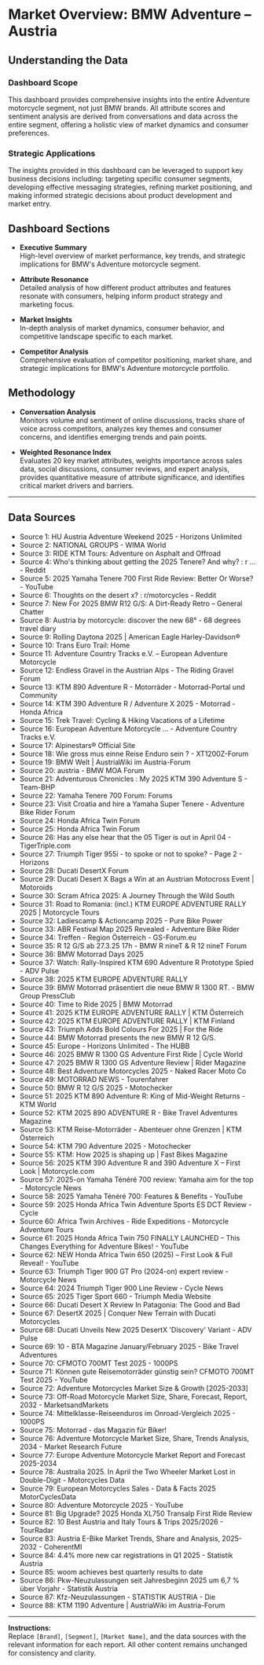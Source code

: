 # Market Overview: BMW Adventure – Austria

## Understanding the Data

### Dashboard Scope
This dashboard provides comprehensive insights into the entire Adventure motorcycle segment, not just BMW brands. All attribute scores and sentiment analysis are derived from conversations and data across the entire segment, offering a holistic view of market dynamics and consumer preferences.

### Strategic Applications
The insights provided in this dashboard can be leveraged to support key business decisions including: targeting specific consumer segments, developing effective messaging strategies, refining market positioning, and making informed strategic decisions about product development and market entry.

## Dashboard Sections

- **Executive Summary**  
  High-level overview of market performance, key trends, and strategic implications for BMW's Adventure motorcycle segment.

- **Attribute Resonance**  
  Detailed analysis of how different product attributes and features resonate with consumers, helping inform product strategy and marketing focus.

- **Market Insights**  
  In-depth analysis of market dynamics, consumer behavior, and competitive landscape specific to each market.

- **Competitor Analysis**  
  Comprehensive evaluation of competitor positioning, market share, and strategic implications for BMW's Adventure motorcycle portfolio.

## Methodology

- **Conversation Analysis**  
  Monitors volume and sentiment of online discussions, tracks share of voice across competitors, analyzes key themes and consumer concerns, and identifies emerging trends and pain points.

- **Weighted Resonance Index**  
  Evaluates 20 key market attributes, weights importance across sales data, social discussions, consumer reviews, and expert analysis, provides quantitative measure of attribute significance, and identifies critical market drivers and barriers.

---

## Data Sources

- Source 1: HU Austria Adventure Weekend 2025 - Horizons Unlimited
- Source 2: NATIONAL GROUPS - WIMA World
- Source 3: RIDE KTM Tours: Adventure on Asphalt and Offroad
- Source 4: Who's thinking about getting the 2025 Tenere? And why? : r ... - Reddit
- Source 5: 2025 Yamaha Tenere 700 First Ride Review: Better Or Worse? - YouTube
- Source 6: Thoughts on the desert x? : r/motorcycles - Reddit
- Source 7: New For 2025 BMW R12 G/S: A Dirt-Ready Retro – General Chatter
- Source 8: Austria by motorcycle: discover the new 68° - 68 degrees travel diary
- Source 9: Rolling Daytona 2025 | American Eagle Harley-Davidson®
- Source 10: Trans Euro Trail: Home
- Source 11: Adventure Country Tracks e.V. – European Adventure Motorcycle
- Source 12: Endless Gravel in the Austrian Alps - The Riding Gravel Forum
- Source 13: KTM 890 Adventure R - Motorräder - Motorrad-Portal und Community
- Source 14: KTM 390 Adventure R / Adventure X 2025 - Motorrad - Honda Africa
- Source 15: Trek Travel: Cycling & Hiking Vacations of a Lifetime
- Source 16: European Adventure Motorcycle ... - Adventure Country Tracks e.V.
- Source 17: Alpinestars® Official Site
- Source 18: Wie gross mus einne Reise Enduro sein ? - XT1200Z-Forum
- Source 19: BMW Welt | AustriaWiki im Austria-Forum
- Source 20: austria - BMW MOA Forum
- Source 21: Adventurous Chronicles : My 2025 KTM 390 Adventure S - Team-BHP
- Source 22: Yamaha Tenere 700 Forum: Forums
- Source 23: Visit Croatia and hire a Yamaha Super Tenere - Adventure Bike Rider Forum
- Source 24: Honda Africa Twin Forum
- Source 25: Honda Africa Twin Forum
- Source 26: Has any else hear that the 05 Tiger is out in April 04 - TigerTriple.com
- Source 27: Triumph Tiger 955i - to spoke or not to spoke? - Page 2 - Horizons
- Source 28: Ducati DesertX Forum
- Source 29: Ducati Desert X Bags a Win at an Austrian Motocross Event | Motoroids
- Source 30: Scram Africa 2025: A Journey Through the Wild South
- Source 31: Road to Romania: (incl.) KTM EUROPE ADVENTURE RALLY 2025 | Motorcycle Tours
- Source 32: Ladiescamp & Actioncamp 2025 - Pure Bike Power
- Source 33: ABR Festival Map 2025 Revealed - Adventure Bike Rider
- Source 34: Treffen - Region Österreich - GS-Forum.eu
- Source 35: R 12 G/S ab 27.3.25 17h - BMW R nineT & R 12 nineT Forum
- Source 36: BMW Motorrad Days 2025
- Source 37: Watch: Rally-Inspired KTM 690 Adventure R Prototype Spied - ADV Pulse
- Source 38: 2025 KTM EUROPE ADVENTURE RALLY
- Source 39: BMW Motorrad präsentiert die neue BMW R 1300 RT. - BMW Group PressClub
- Source 40: Time to Ride 2025 | BMW Motorrad
- Source 41: 2025 KTM EUROPE ADVENTURE RALLY | KTM Österreich
- Source 42: 2025 KTM EUROPE ADVENTURE RALLY | KTM Finland
- Source 43: Triumph Adds Bold Colours For 2025 | For the Ride
- Source 44: BMW Motorrad presents the new BMW R 12 G/S.
- Source 45: Europe - Horizons Unlimited - The HUBB
- Source 46: 2025 BMW R 1300 GS Adventure First Ride | Cycle World
- Source 47: 2025 BMW R 1300 GS Adventure Review | Rider Magazine
- Source 48: Best Adventure Motorcycles 2025 - Naked Racer Moto Co
- Source 49: MOTORRAD NEWS - Tourenfahrer
- Source 50: BMW R 12 G/S 2025 - Motochecker
- Source 51: 2025 KTM 890 Adventure R: King of Mid-Weight Returns - KTM World
- Source 52: KTM 2025 890 ADVENTURE R - Bike Travel Adventures Magazine
- Source 53: KTM Reise-Motorräder - Abenteuer ohne Grenzen | KTM Österreich
- Source 54: KTM 790 Adventure 2025 - Motochecker
- Source 55: KTM: How 2025 is shaping up | Fast Bikes Magazine
- Source 56: 2025 KTM 390 Adventure R and 390 Adventure X – First Look | Motorcycle.com
- Source 57: 2025-on Yamaha Ténéré 700 review: Yamaha aim for the top - Motorcycle News
- Source 58: 2025 Yamaha Ténéré 700: Features & Benefits - YouTube
- Source 59: 2025 Honda Africa Twin Adventure Sports ES DCT Review - Cycle
- Source 60: Africa Twin Archives - Ride Expeditions - Motorcycle Adventure Tours
- Source 61: 2025 Honda Africa Twin 750 FINALLY LAUNCHED – This Changes Everything for Adventure Bikes! - YouTube
- Source 62: NEW Honda Africa Twin 650 (2025) – First Look & Full Reveal! - YouTube
- Source 63: Triumph Tiger 900 GT Pro (2024-on) expert review - Motorcycle News
- Source 64: 2024 Triumph Tiger 900 Line Review - Cycle News
- Source 65: 2025 Tiger Sport 660 - Triumph Media Website
- Source 66: Ducati Desert X Review In Patagonia: The Good and Bad
- Source 67: DesertX 2025 | Conquer New Terrain with Ducati Motorcycles
- Source 68: Ducati Unveils New 2025 DesertX 'Discovery' Variant - ADV Pulse
- Source 69: 10 - BTA Magazine January/February 2025 - Bike Travel Adventures
- Source 70: CFMOTO 700MT Test 2025 - 1000PS
- Source 71: Können gute Reisemotorräder günstig sein? CFMOTO 700MT Test 2025 - YouTube
- Source 72: Adventure Motorcycles Market Size & Growth [2025-2033]
- Source 73: Off-Road Motorcycle Market Size, Share, Forecast, Report, 2032 - MarketsandMarkets
- Source 74: Mittelklasse-Reiseenduros im Onroad-Vergleich 2025 - 1000PS
- Source 75: Motorrad - das Magazin für Biker!
- Source 76: Adventure Motorcycle Market Size, Share, Trends Analysis, 2034 - Market Research Future
- Source 77: Europe Adventure Motorcycle Market Report and Forecast 2025-2034
- Source 78: Australia 2025. In April the Two Wheeler Market Lost in Double-Digit - Motorcycles Data
- Source 79: European Motorcycles Sales - Data & Facts 2025 MotorCyclesData
- Source 80: Adventure Motorcycle 2025 - YouTube
- Source 81: Big Upgrade? 2025 Honda XL750 Transalp First Ride Review
- Source 82: 10 Best Austria and Italy Tours & Trips 2025/2026 - TourRadar
- Source 83: Austria E-Bike Market Trends, Share and Analysis, 2025-2032 - CoherentMI
- Source 84: 4.4% more new car registrations in Q1 2025 - Statistik Austria
- Source 85: woom achieves best quarterly results to date
- Source 86: Pkw-Neuzulassungen seit Jahresbeginn 2025 um 6,7 % über Vorjahr - Statistik Austria
- Source 87: Kfz-Neuzulassungen - STATISTIK AUSTRIA - Die
- Source 88: KTM 1190 Adventure | AustriaWiki im Austria-Forum

---

**Instructions:**  
Replace `[Brand]`, `[Segment]`, `[Market Name]`, and the data sources with the relevant information for each report. All other content remains unchanged for consistency and clarity.